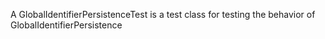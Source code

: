 A GlobalIdentifierPersistenceTest is a test class for testing the behavior of GlobalIdentifierPersistence